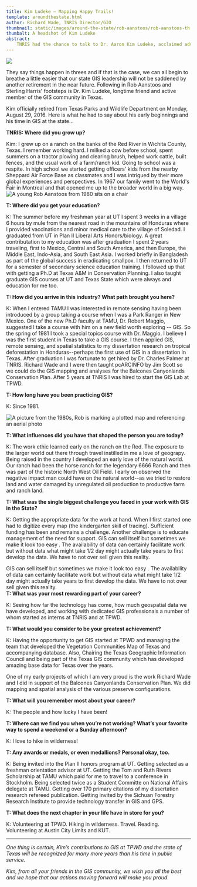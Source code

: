 ```yaml
---
title: Kim Ludeke – Mapping Happy Trails!
template: aroundthestate.html
author: Richard Wade, TNRIS Director/GIO
thumbnail: static/images/around-the-state/rob-aanstoos/rob-aanstoos-th.jpg
thumbalt: A headshot of Kim Ludeke
abstract:
    TNRIS had the chance to talk to Dr. Aaron Kim Ludeke, acclaimed advocate for GIS in state government and long-time GIS manager at Texas Parks and Wildlife Department during his last days of state service.
---
```

<img class="pull-left" src="{{m.link('static/images/around-the-state/rob-aanstoos/rob-aanstoos-th.jpg')}}">
<p class="lead">They say things happen in threes and if that is the case, we can all begin to breathe a little easier that our state GIS leadership will not be saddened by another retirement in the near future. Following in Rob Aanstoos and Sterling Harris' footsteps is Dr. Kim Ludeke, longtime friend and active member of the GIS community in Texas.</p>

Kim officially retired from Texas Parks and Wildlife Department on Monday, August 29, 2016. Here is what he had to say about his early beginnings and his time in GIS at the state...

**TNRIS: Where did you grow up?**

Kim: I grew up on a ranch on the banks of the Red River in Wichita County, Texas.  I remember working hard.  I milked a cow before school, spent summers on a tractor plowing and clearing brush, helped work cattle, built fences, and the usual work of a farm/ranch kid. Going to school was a respite.  In high school we started getting officers' kids from the nearby Sheppard Air Force Base as classmates  and I was intrigued by their more global experiences and perspectives.  In 1967 our family went to the World's Fair in Montreal and that opened me up to the broader world in a big way.
<img alt="A young Rob Aanstoos from 1980 sits on a chair" class="img-responsive" src="{{m.link('static/images/around-the-state/rob-aanstoos/1980_prints_023.jpg')}}">

**T: Where did you get your education?**

K: The summer before my freshman year at UT I spent 3 weeks in a village 6 hours by mule from the nearest road in the mountains of Honduras where I provided vaccinations and minor medical care to the village of Soledad.  I graduated from UT in Plan II Liberal Arts Honors/biology.  A great contributation to my education was after graduation I spent 2 years traveling, first to Mexico, Central and South America, and then Europe, the Middle East, Indo-Asia, and South East Asia.  I worked briefly in Bangladesh as part of the global success in eradicating smallpox.  I then returned to UT for a semester of secondary science education training.  I followed up that with getting a Ph.D at Texas A&M in Conservation Planning.  I also taught graduate GIS courses at UT and Texas State which were always and education for me too.

**T: How did you arrive in this industry? What path brought you here?**

K: When I entered TAMU I was interested in remote sensing having been introduced by a group taking a course when I was a Park Ranger in New Mexico.  One of  the new Ph.D faculty at TAMU, Dr. Robert Maggio, suggested I take a course with him on a new field worth exploring -- GIS.  So the spring of 1981 I took a special topics course with Dr. Maggio.  I believe I was the first student in Texas to take a GIS course.  I then applied GIS, remote sensing, and spatial statistics to my dissertation research  on tropical deforestation in Honduras--perhaps the first use of GIS in a dissertation in Texas.  After graduation I was fortunate to get hired by Dr. Charles Palmer at TNRIS.  Richard Wade and I were then taught pcARCINFO by Jim Scott so we could do the GIS mapping and analyses for the Balcones Canyonlands Conservation Plan.  After 5 years at TNRIS I was hired to start the GIS Lab at TPWD.

**T: How long have you been practicing GIS?**

K: Since 1981.

<img class="img-responsive" alt="A picture from the 1980s, Rob is marking a plotted map and referencing an aerial photo" src="{{m.link('static/images/around-the-state/rob-aanstoos/rob_2.jpg')}}">

**T: What influences did you have that shaped the person you are today?**

K: The work ethic learned early on the ranch on the Red.  The exposure to the larger world out there  through travel instilled in me a love of geograpy. Being raised in the country I developed an early love of the natural world.  Our ranch had been the horse ranch for the legendary 6666 Ranch and then was part of the historic North West Oil Field.  I early on observed the negative impact man could have on the natural world--as we tried to restore land and water damaged by unregulated oil production to  productive farm and ranch land.

**T: What was the single biggest challenge you faced in your work with GIS in the State?**

K: Getting the appropriate data for the work at hand.  When I first started one had to digitize every map (the kindergarten skill of tracing).  Sufficient funding has been and remains a challenge.  Another challenge is to educate management of the need for support.  GIS can sell itself but sometimes we make it look too easy .  The availability of data can certainly facilitate work but without data what might take 1/2 day might actually take years to first develop the data.  We have to not over sell given this reality.

<p><div class="pull-quote right" title="A pulled quote, out of order with text flow">GIS can sell itself but sometimes we make it look too easy . The availability of data can certainly facilitate work but without data what might take 1/2 day might actually take years to first develop the data. We have to not over sell given this reality.</div><strong>T: What was your most rewarding part of your career?</strong></p>

K: Seeing how far the technology has come, how much geospatial data we have developed, and working with dedicated GIS professionals a number of whom started as interns at TNRIS and at TPWD.

**T: What would you consider to be your greatest achievement?**

K: Having the opportunity to get GIS started at TPWD and managing the team that developed the Vegetation Communities Map of Texas and accompanying database.  Also, Chairing the Texas Geographic Information Council and being part of the Texas GIS community which has developed amazing base data for Texas over the years.

One of my early projects of which I am very proud is the work Richard Wade and I did in support of the Balcones Canyonlands Conservation Plan. We did mapping and spatial analysis of the various preserve configurations.

**T: What will you remember most about your career?**  

K: The people and how lucky I have been!

**T: Where can we find you when you’re not working? What’s your favorite way to spend a weekend or a Sunday afternoon?**

K: I love to hike in wilderness!

**T: Any awards or medals, or even medallions? Personal okay, too.**

K: Being invited into the Plan II honors program at UT. Getting selected as a freshman orientation advisor at UT.  Getting the Tom and Ruth Rivers Scholarship at TAMU which paid for me to travel to a conference in Stockholm. Being selected twice as a Student Committe on National Affairs delegate at TAMU. Getting over 170 primary citations of my dissertation research refereed publication. Getting invited by the Sichuan Forestry Research Institute to provide technology transfer in GIS and GPS.

**T: What does the next chapter in your life have in store for you?**

K: Volunteering at TPWD.  Hiking in wilderness. Travel. Reading. Volunteering at Austin City Limits and KUT.

* * *

*One thing is certain, Kim’s contributions to GIS at TPWD and the state of Texas will be recognized for many more years than his time in public service.*

*Kim, from all your friends in the GIS community, we wish you all the best and we hope that our actions moving forward will make you proud.*

